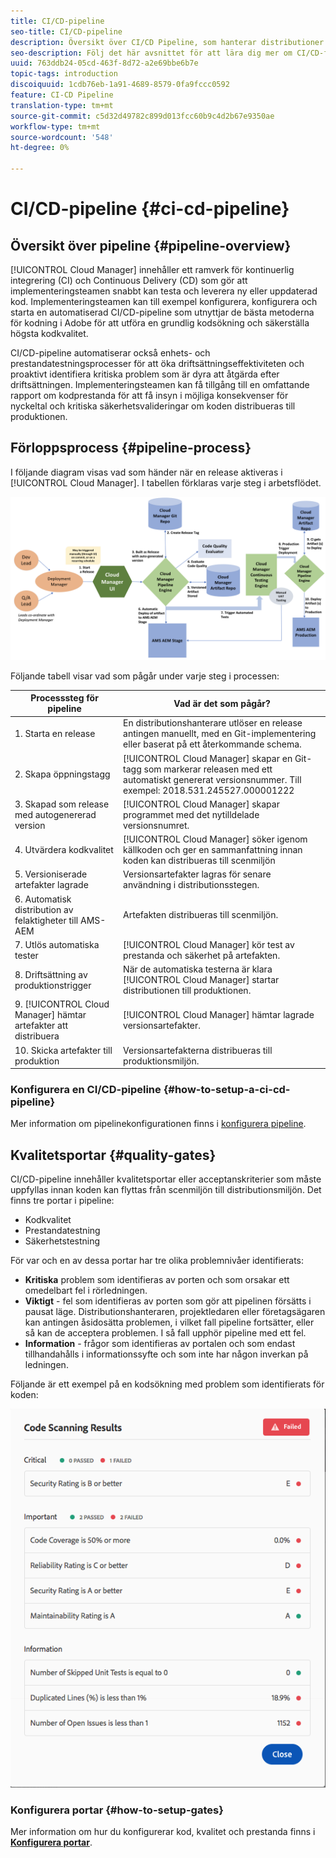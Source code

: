 ```yaml
---
title: CI/CD-pipeline
seo-title: CI/CD-pipeline
description: Översikt över CI/CD Pipeline, som hanterar distributioner till scener och produktion i Cloud Manager
seo-description: Följ det här avsnittet för att lära dig mer om CI/CD-flödet, som hanterar distributioner till scenen och produktionen i Cloud Manager
uuid: 763ddb24-05cd-463f-8d72-a2e69bbe6b7e
topic-tags: introduction
discoiquuid: 1cdb76eb-1a91-4689-8579-0fa9fccc0592
feature: CI-CD Pipeline
translation-type: tm+mt
source-git-commit: c5d32d49782c899d013fcc60b9c4d2b67e9350ae
workflow-type: tm+mt
source-wordcount: '548'
ht-degree: 0%

---
```



# CI/CD-pipeline {#ci-cd-pipeline}

## Översikt över pipeline {#pipeline-overview}

[!UICONTROL Cloud Manager] innehåller ett ramverk för kontinuerlig integrering (CI) och Continuous Delivery (CD) som gör att implementeringsteamen snabbt kan testa och leverera ny eller uppdaterad kod. Implementeringsteamen kan till exempel konfigurera, konfigurera och starta en automatiserad CI/CD-pipeline som utnyttjar de bästa metoderna för kodning i Adobe för att utföra en grundlig kodsökning och säkerställa högsta kodkvalitet.

CI/CD-pipeline automatiserar också enhets- och prestandatestningsprocesser för att öka driftsättningseffektiviteten och proaktivt identifiera kritiska problem som är dyra att åtgärda efter driftsättningen. Implementeringsteamen kan få tillgång till en omfattande rapport om kodprestanda för att få insyn i möjliga konsekvenser för nyckeltal och kritiska säkerhetsvalideringar om koden distribueras till produktionen.

## Förloppsprocess {#pipeline-process}

I följande diagram visas vad som händer när en release aktiveras i [!UICONTROL Cloud Manager]. I tabellen förklaras varje steg i arbetsflödet.

![](assets/screen_shot_2018-05-30at82457pm.png)

Följande tabell visar vad som pågår under varje steg i processen:

| Processsteg för pipeline | Vad är det som pågår? |
|---|---|
| 1. Starta en release | En distributionshanterare utlöser en release antingen manuellt, med en Git-implementering eller baserat på ett återkommande schema. |
| 2. Skapa öppningstagg | [!UICONTROL Cloud Manager] skapar en Git-tagg som markerar releasen med ett automatiskt genererat versionsnummer. Till exempel: 2018.531.245527.000001222 |
| 3. Skapad som release med autogenererad version | [!UICONTROL Cloud Manager] skapar programmet med det nytilldelade versionsnumret. |
| 4. Utvärdera kodkvalitet | [!UICONTROL Cloud Manager] söker igenom källkoden och ger en sammanfattning innan koden kan distribueras till scenmiljön |
| 5. Versioniserade artefakter lagrade | Versionsartefakter lagras för senare användning i distributionsstegen. |
| 6. Automatisk distribution av felaktigheter till AMS-AEM | Artefakten distribueras till scenmiljön. |
| 7. Utlös automatiska tester | [!UICONTROL Cloud Manager] kör test av prestanda och säkerhet på artefakten. |
| 8. Driftsättning av produktionstrigger | När de automatiska testerna är klara [!UICONTROL Cloud Manager] startar distributionen till produktionen. |
| 9. [!UICONTROL Cloud Manager] hämtar artefakter att distribuera | [!UICONTROL Cloud Manager] hämtar lagrade versionsartefakter. |
| 10. Skicka artefakter till produktion | Versionsartefakterna distribueras till produktionsmiljön. |

### Konfigurera en CI/CD-pipeline {#how-to-setup-a-ci-cd-pipeline}

Mer information om pipelinekonfigurationen finns i [konfigurera pipeline](configuring-pipeline.md).

## Kvalitetsportar {#quality-gates}

CI/CD-pipeline innehåller kvalitetsportar eller acceptanskriterier som måste uppfyllas innan koden kan flyttas från scenmiljön till distributionsmiljön. Det finns tre portar i pipeline:

* Kodkvalitet
* Prestandatestning
* Säkerhetstestning

För var och en av dessa portar har tre olika problemnivåer identifierats:

* **Kritiska**  problem som identifieras av porten och som orsakar ett omedelbart fel i rörledningen.
* **Viktigt**  - fel som identifieras av porten som gör att pipelinen försätts i pausat läge. Distributionshanteraren, projektledaren eller företagsägaren kan antingen åsidosätta problemen, i vilket fall pipeline fortsätter, eller så kan de acceptera problemen. I så fall upphör pipeline med ett fel.
* **Information**  - frågor som identifieras av portalen och som endast tillhandahålls i informationssyfte och som inte har någon inverkan på ledningen.

Följande är ett exempel på en kodsökning med problem som identifierats för koden:

![](assets/quality-gate-failed.png)

### Konfigurera portar {#how-to-setup-gates}

Mer information om hur du konfigurerar kod, kvalitet och prestanda finns i **[Konfigurera portar](configuring-pipeline.md)**.
